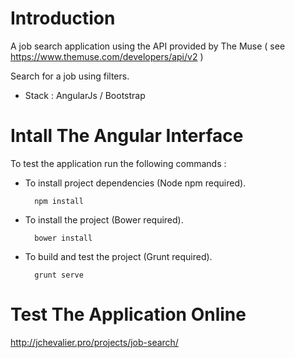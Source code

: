 # Introduction

A job search application using the API provided by The Muse ( see https://www.themuse.com/developers/api/v2 )

Search for a job using filters.

* Stack : AngularJs / Bootstrap

# Intall The Angular Interface

To test the application run the following commands :

* To install project dependencies (Node npm required).

		npm install

* To install the project (Bower required).

		bower install

* To build and test the project (Grunt required).

		grunt serve

# Test The Application Online

http://jchevalier.pro/projects/job-search/



